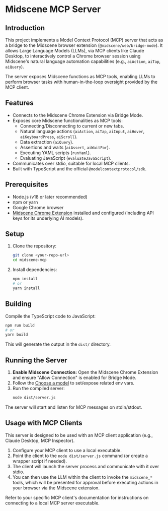 # Midscene MCP Server

## Introduction

This project implements a Model Context Protocol (MCP) server that acts as a bridge to the Midscene browser extension (`@midscene/web/bridge-mode`). It allows Large Language Models (LLMs), via MCP clients like Claude Desktop, to interactively control a Chrome browser session using Midscene's natural language automation capabilities (e.g., `aiAction`, `aiTap`, `aiQuery`).

The server exposes Midscene functions as MCP tools, enabling LLMs to perform browser tasks with human-in-the-loop oversight provided by the MCP client.

## Features

*   Connects to the Midscene Chrome Extension via Bridge Mode.
*   Exposes core Midscene functionalities as MCP tools:
    *   Connecting/Disconnecting to current or new tabs.
    *   Natural language actions (`aiAction`, `aiTap`, `aiInput`, `aiHover`, `aiKeyboardPress`, `aiScroll`).
    *   Data extraction (`aiQuery`).
    *   Assertions and waits (`aiAssert`, `aiWaitFor`).
    *   Executing YAML scripts (`runYaml`).
    *   Evaluating JavaScript (`evaluateJavaScript`).
*   Communicates over stdio, suitable for local MCP clients.
*   Built with TypeScript and the official `@modelcontextprotocol/sdk`.

## Prerequisites

*   Node.js (v18 or later recommended)
*   npm or yarn
*   Google Chrome browser
*   [Midscene Chrome Extension](https://www.midscene.com/) installed and configured (including API keys for its underlying AI models).

## Setup

1.  Clone the repository:
    ```bash
    git clone <your-repo-url>
    cd midscene-mcp
    ```
2.  Install dependencies:
    ```bash
    npm install
    # or
    yarn install
    ```

## Building

Compile the TypeScript code to JavaScript:

```bash
npm run build
# or
yarn build
```

This will generate the output in the `dist/` directory.

## Running the Server

1.  **Enable Midscene Connection:** Open the Midscene Chrome Extension and ensure "Allow Connection" is enabled for Bridge Mode.
2.  Follow the [Choose a model](https://midscenejs.com/choose-a-model.html) to set/expose related env vars.
3.  Run the compiled server:
    ```bash
    node dist/server.js
    ```

The server will start and listen for MCP messages on stdin/stdout.

## Usage with MCP Clients

This server is designed to be used with an MCP client application (e.g., Claude Desktop, MCP Inspector).

1.  Configure your MCP client to use a local executable.
2.  Point the client to the `node dist/server.js` command (or create a wrapper script if needed).
3.  The client will launch the server process and communicate with it over stdio.
4.  You can then use the LLM within the client to invoke the `midscene_*` tools, which will be presented for approval before executing actions in your browser via the Midscene extension.

Refer to your specific MCP client's documentation for instructions on connecting to a local MCP server executable. 
